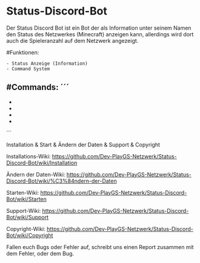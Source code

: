 # Status-Discord-Bot

Der Status Discord Bot ist ein Bot der als Information unter seinem Namen den Status des Netzwerkes (Minecraft) anzeigen kann, allerdings wird dort auch die Spieleranzahl auf dem Netzwerk angezeigt.


#Funktionen:
```
- Status Anzeige (Information)
- Command System
```

#Commands:
´´´
-
-
-
-
-
´´´


Installation & Start & Ändern der Daten & Support & Copyright

Installations-Wiki: https://github.com/Dev-PlayGS-Netzwerk/Status-Discord-Bot/wiki/Installation

Ändern der Daten-Wiki: https://github.com/Dev-PlayGS-Netzwerk/Status-Discord-Bot/wiki/%C3%84ndern-der-Daten

Starten-Wiki: https://github.com/Dev-PlayGS-Netzwerk/Status-Discord-Bot/wiki/Starten

Support-Wiki: https://github.com/Dev-PlayGS-Netzwerk/Status-Discord-Bot/wiki/Support

Copyright-Wiki: https://github.com/Dev-PlayGS-Netzwerk/Status-Discord-Bot/wiki/Copyright


Fallen euch Bugs oder Fehler auf, schreibt uns einen Report zusammen mit dem Fehler, oder dem Bug.
